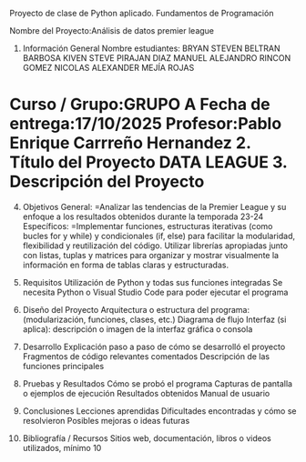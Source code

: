 Proyecto de clase de Python aplicado.
Fundamentos de Programación

Nombre del Proyecto:Análisis de datos premier league
1. Información General
Nombre estudiantes:
BRYAN STEVEN BELTRAN BARBOSA
KIVEN STEVE PIRAJAN DIAZ
MANUEL ALEJANDRO RINCON GOMEZ
NICOLAS ALEXANDER MEJÍA ROJAS

Curso / Grupo:GRUPO A
Fecha de entrega:17/10/2025
Profesor:Pablo Enrique Carrreño Hernandez
2. Título del Proyecto
DATA LEAGUE 
3. Descripción del Proyecto
  =
4. Objetivos
General:
=Analizar las tendencias de la Premier League y su enfoque a los resultados obtenidos durante la temporada 23-24
Específicos:
=Implementar funciones, estructuras iterativas (como bucles for y while) y condicionales (if, else) para facilitar la modularidad, flexibilidad y reutilización del código.
Utilizar librerías apropiadas junto con listas, tuplas y matrices para organizar y mostrar visualmente la información en forma de tablas claras y estructuradas.
5. Requisitos
Utilización de Python y todas sus funciones integradas
Se necesita Python o Visual Studio Code para poder ejecutar el programa
6. Diseño del Proyecto
Arquitectura o estructura del programa: (modularización, funciones, clases, etc.)
Diagrama de flujo 
Interfaz (si aplica): descripción o imagen de la interfaz gráfica o consola

7. Desarrollo
Explicación paso a paso de cómo se desarrolló el proyecto
Fragmentos de código relevantes comentados
Descripción de las funciones principales
8. Pruebas y Resultados
Cómo se probó el programa
Capturas de pantalla o ejemplos de ejecución
Resultados obtenidos
Manual de usuario
9. Conclusiones
Lecciones aprendidas
Dificultades encontradas y cómo se resolvieron
Posibles mejoras o ideas futuras
10. Bibliografía / Recursos
Sitios web, documentación, libros o videos utilizados, mínimo 10
